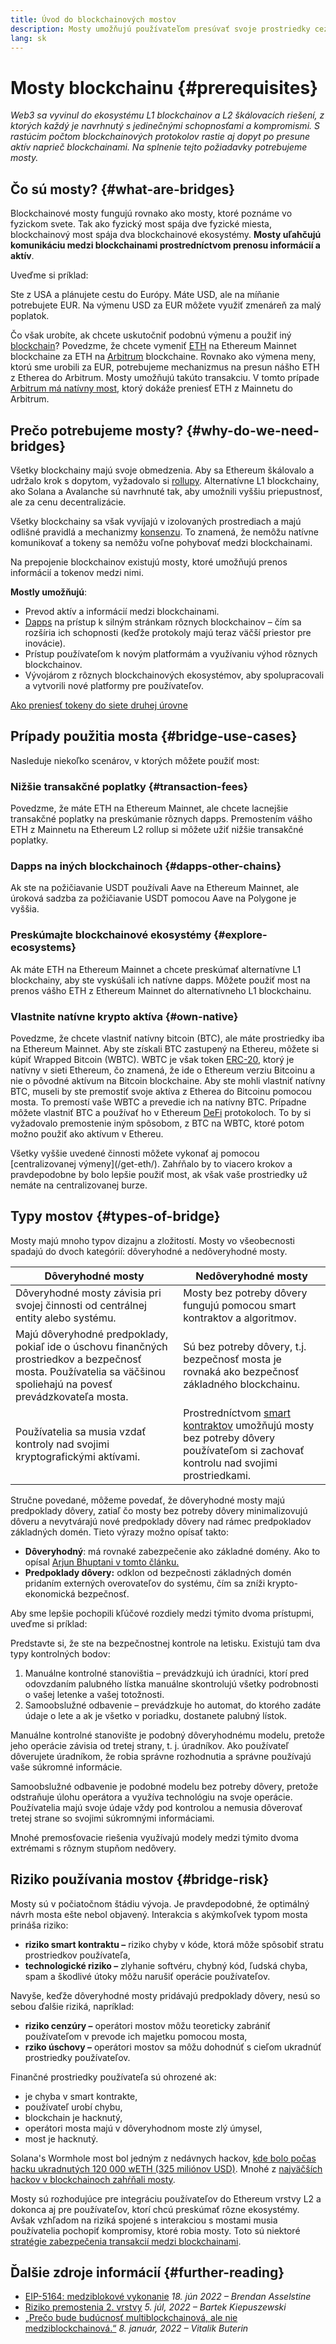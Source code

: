 ```yaml
---
title: Úvod do blockchainových mostov
description: Mosty umožňujú používateľom presúvať svoje prostriedky cez rôzne blockchainy
lang: sk
---
```


# Mosty blockchainu {#prerequisites}

_Web3 sa vyvinul do ekosystému L1 blockchainov a L2 škálovacích riešení, z ktorých každý je navrhnutý s jedinečnými schopnosťami a kompromismi. S rastúcim počtom blockchainových protokolov rastie aj dopyt po presune aktív naprieč blockchainami. Na splnenie tejto požiadavky potrebujeme mosty._

<Divider />

## Čo sú mosty? {#what-are-bridges}

Blockchainové mosty fungujú rovnako ako mosty, ktoré poznáme vo fyzickom svete. Tak ako fyzický most spája dve fyzické miesta, blockchainový most spája dva blockchainové ekosystémy. **Mosty uľahčujú komunikáciu medzi blockchainami prostredníctvom prenosu informácií a aktív**.

Uveďme si príklad:

Ste z USA a plánujete cestu do Európy. Máte USD, ale na míňanie potrebujete EUR. Na výmenu USD za EUR môžete využiť zmenáreň za malý poplatok.

Čo však urobíte, ak chcete uskutočniť podobnú výmenu a použiť iný [blockchain](/glossary/#blockchain)? Povedzme, že chcete vymeniť [ETH](/glossary/#ether) na Ethereum Mainnet blockchaine za ETH na [Arbitrum](https://arbitrum.io/) blockchaine. Rovnako ako výmena meny, ktorú sme urobili za EUR, potrebujeme mechanizmus na presun nášho ETH z Etherea do Arbitrum. Mosty umožňujú takúto transakciu. V tomto prípade [Arbitrum má natívny most](https://bridge.arbitrum.io/), ktorý dokáže preniesť ETH z Mainnetu do Arbitrum.

## Prečo potrebujeme mosty? {#why-do-we-need-bridges}

Všetky blockchainy majú svoje obmedzenia. Aby sa Ethereum škálovalo a udržalo krok s dopytom, vyžadovalo si [rollupy](/glossary/#rollups). Alternatívne L1 blockchainy, ako Solana a Avalanche sú navrhnuté tak, aby umožnili vyššiu priepustnosť, ale za cenu decentralizácie.

Všetky blockchainy sa však vyvíjajú v izolovaných prostrediach a majú odlišné pravidlá a mechanizmy [konsenzu](/glossary/#consensus). To znamená, že nemôžu natívne komunikovať a tokeny sa nemôžu voľne pohybovať medzi blockchainami.

Na prepojenie blockchainov existujú mosty, ktoré umožňujú prenos informácií a tokenov medzi nimi.

**Mostly umožňujú**:

- Prevod aktív a informácií medzi blockchainami.
- [Dapps](/glossary/#dapp) na prístup k silným stránkam rôznych blockchainov – čím sa rozšíria ich schopnosti (keďže protokoly majú teraz väčší priestor pre inovácie).
- Prístup používateľom k novým platformám a využívaniu výhod rôznych blockchainov.
- Vývojárom z rôznych blockchainových ekosystémov, aby spolupracovali a vytvorili nové platformy pre používateľov.

[Ako preniesť tokeny do siete druhej úrovne](/guides/how-to-use-a-bridge/)

<Divider />

## Prípady použitia mosta {#bridge-use-cases}

Nasleduje niekoľko scenárov, v ktorých môžete použiť most:

### Nižšie transakčné poplatky {#transaction-fees}

Povedzme, že máte ETH na Ethereum Mainnet, ale chcete lacnejšie transakčné poplatky na preskúmanie rôznych dapps. Premostením vášho ETH z Mainnetu na Ethereum L2 rollup si môžete užiť nižšie transakčné poplatky.

### Dapps na iných blockchainoch {#dapps-other-chains}

Ak ste na požičiavanie USDT používali Aave na Ethereum Mainnet, ale úroková sadzba za požičiavanie USDT pomocou Aave na Polygone je vyššia.

### Preskúmajte blockchainové ekosystémy {#explore-ecosystems}

Ak máte ETH na Ethereum Mainnet a chcete preskúmať alternatívne L1 blockchainy, aby ste vyskúšali ich natívne dapps. Môžete použiť most na prenos vášho ETH z Ethereum Mainnet do alternatívneho L1 blockchainu.

### Vlastnite natívne krypto aktíva {#own-native}

Povedzme, že chcete vlastniť natívny bitcoin (BTC), ale máte prostriedky iba na Ethereum Mainnet. Aby ste získali BTC zastupený na Ethereu, môžete si kúpiť Wrapped Bitcoin (WBTC). WBTC je však token [ERC-20](/glossary/#erc-20), ktorý je natívny v sieti Ethereum, čo znamená, že ide o Ethereum verziu Bitcoinu a nie o pôvodné aktívum na Bitcoin blockchaine. Aby ste mohli vlastniť natívny BTC, museli by ste premostiť svoje aktíva z Etherea do Bitcoinu pomocou mosta. To premostí vaše WBTC a prevedie ich na natívny BTC. Prípadne môžete vlastniť BTC a používať ho v Ethereum [DeFi](/glossary/#defi) protokoloch. To by si vyžadovalo premostenie iným spôsobom, z BTC na WBTC, ktoré potom možno použiť ako aktívum v Ethereu.

<InfoBanner shouldCenter emoji=":bulb:">
  Všetky vyššie uvedené činnosti môžete vykonať aj pomocou [centralizovanej výmeny](/get-eth/). Zahŕňalo by to viacero krokov a pravdepodobne by bolo lepšie použiť most, ak však vaše prostriedky už nemáte na centralizovanej burze.
</InfoBanner>

<Divider />

## Typy mostov {#types-of-bridge}

Mosty majú mnoho typov dizajnu a zložitostí. Mosty vo všeobecnosti spadajú do dvoch kategórií: dôveryhodné a nedôveryhodné mosty.

| Dôveryhodné mosty                                                                                                                                                   | Nedôveryhodné mosty                                                                                                                                          |
| ------------------------------------------------------------------------------------------------------------------------------------------------------------------- | ------------------------------------------------------------------------------------------------------------------------------------------------------------ |
| Dôveryhodné mosty závisia pri svojej činnosti od centrálnej entity alebo systému.                                                                                   | Mosty bez potreby dôvery fungujú pomocou smart kontraktov a algoritmov.                                                                                      |
| Majú dôveryhodné predpoklady, pokiaľ ide o úschovu finančných prostriedkov a bezpečnosť mosta. Používatelia sa väčšinou spoliehajú na povesť prevádzkovateľa mosta. | Sú bez potreby dôvery, t.j. bezpečnosť mosta je rovnaká ako bezpečnosť základného blockchainu.                                                               |
| Používatelia sa musia vzdať kontroly nad svojimi kryptografickými aktívami.                                                                                         | Prostredníctvom [smart kontraktov](/glossary/#smart-contract) umožňujú mosty bez potreby dôvery používateľom si zachovať kontrolu nad svojimi prostriedkami. |

Stručne povedané, môžeme povedať, že dôveryhodné mosty majú predpoklady dôvery, zatiaľ čo mosty bez potreby dôvery minimalizovujú dôveru a nevytvárajú nové predpoklady dôvery nad rámec predpokladov základných domén. Tieto výrazy možno opísať takto:

- **Dôveryhodný**: má rovnaké zabezpečenie ako základné domény. Ako to opísal [Arjun Bhuptani v tomto článku.](https://medium.com/connext/the-interoperability-trilemma-657c2cf69f17)
- **Predpoklady dôvery:** odklon od bezpečnosti základných domén pridaním externých overovateľov do systému, čím sa zníži krypto-ekonomická bezpečnosť.

Aby sme lepšie pochopili kľúčové rozdiely medzi týmito dvoma prístupmi, uveďme si príklad:

Predstavte si, že ste na bezpečnostnej kontrole na letisku. Existujú tam dva typy kontrolných bodov:

1. Manuálne kontrolné stanovištia – prevádzkujú ich úradníci, ktorí pred odovzdaním palubného lístka manuálne skontrolujú všetky podrobnosti o vašej letenke a vašej totožnosti.
2. Samoobslužné odbavenie – prevádzkuje ho automat, do ktorého zadáte údaje o lete a ak je všetko v poriadku, dostanete palubný lístok.

Manuálne kontrolné stanovište je podobný dôveryhodnému modelu, pretože jeho operácie závisia od tretej strany, t. j. úradníkov. Ako používateľ dôverujete úradníkom, že robia správne rozhodnutia a správne používajú vaše súkromné ​​informácie.

Samoobslužné odbavenie je podobné modelu bez potreby dôvery, pretože odstraňuje úlohu operátora a využíva technológiu na svoje operácie. Používatelia majú svoje údaje vždy pod kontrolou a nemusia dôverovať tretej strane so svojimi súkromnými ​​informáciami.

Mnohé premosťovacie riešenia využívajú modely medzi týmito dvoma extrémami s rôznym stupňom nedôvery.

<Divider />

## Riziko používania mostov {#bridge-risk}

Mosty sú v počiatočnom štádiu vývoja. Je pravdepodobné, že optimálný návrh mosta ešte nebol objavený. Interakcia s akýmkoľvek typom mosta prináša riziko:

- **riziko smart kontraktu –** riziko chyby v kóde, ktorá môže spôsobiť stratu prostriedkov používateľa,
- **technologické riziko –** zlyhanie softvéru, chybný kód, ľudská chyba, spam a škodlivé útoky môžu narušiť operácie používateľov.

Navyše, keďže dôveryhodné mosty pridávajú predpoklady dôvery, nesú so sebou ďalšie riziká, napríklad:

- **riziko cenzúry –** operátori mostov môžu teoreticky zabrániť používateľom v prevode ich majetku pomocou mosta,
- **rziko úschovy –** operátori mostov sa môžu dohodnúť s cieľom ukradnúť prostriedky používateľov.

Finančné prostriedky používateľa sú ohrozené ak:

- je chyba v smart kontrakte,
- používateľ urobí chybu,
- blockchain je hacknutý,
- operátori mosta majú v dôveryhodnom moste zlý úmysel,
- most je hacknutý.

Solana's Wormhole most bol jedným z nedávnych hackov, [kde bolo počas hacku ukradnutých 120 000 wETH (325 miliónov USD)](https://rekt.news/wormhole-rekt/). Mnohé z [najväčších hackov v blockchainoch zahŕňali mosty](https://rekt.news/leaderboard/).

Mosty sú rozhodujúce pre integráciu používateľov do Ethereum vrstvy L2 a dokonca aj pre používateľov, ktorí chcú preskúmať rôzne ekosystémy. Avšak vzhľadom na riziká spojené s interakciou s mostami musia používatelia pochopiť kompromisy, ktoré robia mosty. Toto sú niektoré [stratégie zabezpečenia transakcií medzi blockchainami](https://blog.debridge.finance/10-strategies-for-cross-chain-security-8ed5f5879946).

<Divider />

## Ďalšie zdroje informácií {#further-reading}

- [EIP-5164: medziblokové vykonanie](https://ethereum-magicians.org/t/eip-5164-cross-chain-execution/9658) _18. jún 2022 – Brendan Asselstine_
- [Riziko premostenia 2. vrstvy](https://gov.l2beat.com/t/l2bridge-risk-framework/31) _5. júl, 2022 – Bartek Kiepuszewski_
- [„Prečo bude budúcnosť multiblockchainová, ale nie medziblockchainová.“](https://old.reddit.com/r/ethereum/comments/rwojtk/ama_we_are_the_efs_research_team_pt_7_07_january/hrngyk8/) _8. január, 2022 – Vitalik Buterin_
